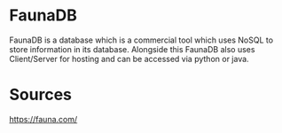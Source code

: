 # FaunaDB

FaunaDB is a database which is a commercial tool which uses NoSQL to store information in its database. Alongside this FaunaDB also uses Client/Server for hosting and can be accessed via python or java.

# Sources

https://fauna.com/